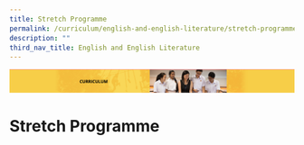 ```yaml
---
title: Stretch Programme
permalink: /curriculum/english-and-english-literature/stretch-programme/
description: ""
third_nav_title: English and English Literature
---
```

![](/images/Curriculum.png)

Stretch Programme
=================

